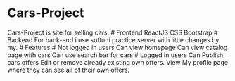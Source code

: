 <h1>Cars-Project</h1>
Cars-Project is site for selling cars.
# Frontend
ReactJS
CSS
Bootstrap
# Backend
For back-end i use softuni practice server with little changes by my.
# Features
 # Not logged in users
 Can view homepage
 Can view catalog page with cars
 Can use search bar for cars
# Logged in users
Can Publish cars offers
Edit or remove already existing own offers.
View My profile page where they can see all of their own offers.
 
